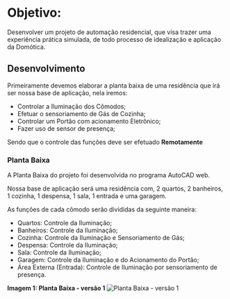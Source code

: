 # Objetivo:

Desenvolver um projeto de automação residencial, que visa trazer uma experiência prática simulada, de todo processo de idealização e aplicação da Domótica.

## Desenvolvimento

Primeiramente devemos elaborar a planta baixa de uma residência que irá ser nossa base de aplicação, nela iremos:

- Controlar a Iluminação dos Cômodos;
- Efetuar o sensoriamento de Gás de Cozinha;
- Controlar um Portão com acionamento Eletrônico;
- Fazer uso de sensor de presença;

Sendo que o controle das funções deve ser efetuado **Remotamente**

### Planta Baixa

A Planta Baixa do projeto foi desenvolvida no programa AutoCAD web.

Nossa base de aplicação será uma residência com, 2 quartos, 2 banheiros, 1 cozinha, 1 despensa, 1 sala, 1 entrada e uma garagem.

As funções de cada cômodo serão divididas da seguinte maneira:

 - Quartos: Controle da Iluminação;
 - Banheiros: Controle da Iluminação;
 - Cozinha: Controle da Iluminação e Sensoriamento de Gás;
 - Despensa: Controle da Iluminação;
 - Sala: Controle da Iluminação;
 - Garagem: Controle da Iluminação e do Acionamento do Portão;
 - Área Externa (Entrada): Controle de Iluminação por sensoriamento de presença.

**Imagem 1: Planta Baixa - versão 1** ![Planta Baixa - versão 1](https://github.com/CaioMeira/Projeto_Integrador_II_2021/blob/main/Imagens/Planta%20Baixa%20-%20vers%C3%A3o%201.png?raw=true)


